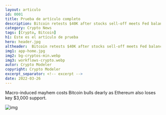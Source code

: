 ```yaml
---
layout: articulo
id: 0001
title: Prueba de artículo completo
description: Bitcoin retests $40K after stocks sell-off meets Fed balance sheet bust
category: Crypto News
tags: [Crypto, Bitcoin]
h1: Este es el artículo de prueba
hero: header.jpg
altheader:  Bitcoin retests $40K after stocks sell-off meets Fed balance sheet bust
img1: app-home.jpg
img2: bg-cryptos-min.webp
img3: workflows-crypto.webp
autor: Crypto Modeler
copyright: Crypto Modeler
excerpt_separator: <!-- excerpt -->
date: 2022-03-26
---
```


Macro-induced mayhem costs Bitcoin bulls dearly as Ethereum also loses key $3,000 support.

<!-- excerpt -->

![img](https://images.cointelegraph.com/images/960_aHR0cHM6Ly9zMy5jb2ludGVsZWdyYXBoLmNvbS91cGxvYWRzLzIwMjItMDQvYTAzZTUzNDQtOGQxOC00NGEwLTgzZWYtZjRmZDg0MzUyYmM4LmpwZw==.jpg)